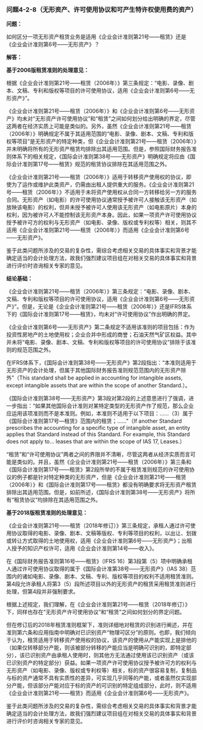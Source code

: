 ### 问题4-2-8（无形资产、许可使用协议和可产生特许权使用费的资产）

**问题：**

如何区分一项无形资产租赁业务是适用《企业会计准则第21号——租赁》还是《企业会计准则第6号——无形资产》？

**解答：**

**基于2006版租赁准则的处理意见：**

根据《企业会计准则第21号——租赁（2006年）》第三条规定：“电影、录像、剧本、文稿、专利和版权等项目的许可使用协议，适用《企业会计准则第6号——无形资产》”。

《企业会计准则第21号——租赁（2006年）》和《企业会计准则第6号——无形资产》均未对“无形资产许可使用协议”和“租赁”之间如何划分给出明确的界定，尽管这两者在经济实质上可能是类似的。另外，虽然《企业会计准则第21号——租赁（2006年）》明确规定不属于其适用范围的“电影、录像、剧本、文稿、专利和版权等项目”是无形资产的特定种类，但《企业会计准则第21号——租赁（2006年）》并未明确将所有的无形资产租赁均排除出其适用范围。但是，参照国际财务报告准则体系下的相关规定，《国际会计准则第38号——无形资产》明确规定将应由《国际会计准则第17号——租赁》规范的租赁协议排除在其适用范围之外。

《企业会计准则第21号——租赁（2006年）》适用于转移资产使用权的协议，即使为了运作或维护此类资产，仍需由出租人提供重大的服务。《企业会计准则第21号——租赁（2006年）》不适用于未将资产使用权从合同一方转移给另一方的服务合同。无形资产（如电影）的许可使用协议通常授予被许可人接触该无形资产（如放映该电影）的权利，但并未授予被许可人使用该无形资产（如电影原片）本身的权利，因为被许可人不能控制该无形资产本身。因此，如果一项资产许可使用协议授予被许可方的权利与无形资产（如电影、录像、版权或专利权等）相关，则其不适用《企业会计准则第21号——租赁（2006年）》而适用《企业会计准则第6号——无形资产》。

鉴于此类问题所涉及的交易的复杂性，需综合考虑相关交易的具体事实和背景才能确定适当的会计处理方法，故我们强烈建议项目组在对相关交易的具体事实和背景进行评价时咨询相关专家的意见。

**结论基础：**

《企业会计准则第21号——租赁（2006年）》第三条规定：“电影、录像、剧本、文稿、专利和版权等项目的许可使用协议，适用《企业会计准则第6号——无形资产》”。但是，无论是《企业会计准则第21号——租赁（2006年）》还是IFRS体系下的《国际会计准则第17号——租赁》，均未对“许可使用协议”作出明确的界定。

《企业会计准则第6号——无形资产》第二条规定不适用该准则的项目包括：作为投资性房地产的土地使用权；企业合并中形成的商誉；石油天然气矿区权益。其中并未将“电影、录像、剧本、文稿、专利和版权等项目的许可使用协议”排除于该准则的规范范围之外。

在IFRS体系下，《国际会计准则第38号——无形资产》第2段指出：“本准则适用于无形资产的会计处理，但属于其他国际财务报告准则规范范围内的无形资产除外”（This
standard shall be applied in accounting for intangible assets, except intangible
assets that are within the scope of another Standard.）。

《国际会计准则第38号——无形资产》第3段对第2段的上述意思进行了强调，进一步指出：“如果其他国际会计准则对某特定类型的无形资产作了规范，那么企业应运用该项准则而不是本准则。例如，本准则不适用于以下项目：……（3）属于《国际会计准则第17号—租赁》范围内的租赁；……”（If
another Standard prescribes the accounting for a specific type of intangible
asset, an entity applies that Standard instead of this Standard. For example,
this Standard does not apply to... leases that are within the scope of IAS 17,
Leases.）

“租赁”和“许可使用协议”两者之间的界限并不清晰，尽管这两者从经济实质而言可能是类似的。并且，虽然《企业会计准则第21号——租赁（2006年）》第三条和《国际会计准则第17号——租赁》第2段所举的不属于租赁准则规范的许可使用协议的例子都是针对特定种类的无形资产，但是《企业会计准则第21号——租赁（2006年）》和《国际会计准则第17号——租赁》都没有明确要求将无形资产租赁排除出其适用范围。但是，如前所述，《国际会计准则第38号——无形资产》将所有“租赁协议”均排除在其适用范围之外。

**基于2018版租赁准则的处理意见：**

《企业会计准则第21号——租赁（2018年修订）》第三条规定，承租人通过许可使用协议取得的电影、录像、剧本、文稿等版权、专利等项目的权利，以出让、划拨或转让方式取得的土地使用权，适用《企业会计准则第6号——无形资产》；出租人授予的知识产权许可，适用《企业会计准则第14号——收入》。

在《国际财务报告准则第16号——租赁》（IFRS
16）第3段第（5）项中明确承租人通过许可使用协议取得的属于《国际会计准第38号——无形资产》（IAS
38）范围内的诸如电影、录像、剧本、文稿、专利、版权等项目的权利不适用租赁准则。第4段允许承租人将第3（5）段所述项目以外的无形资产的租赁采用租赁准则进行处理，但第4段并非强制要求。

根据上述规定，我们理解，在《企业会计准则第21号——租赁（2018年修订）》下，同样也存在“无形资产许可使用协议”和“租赁”之间如何划分的界定问题。

但在修订后的2018年租赁准则框架下，准则详细地对租赁的识别进行阐述，并在准则第六条和应用指南中明确对已识别资产“物理可区分”的原则。也即，我们倾向于认为，租赁适用于转移资产使用权的协议，该资产的使用从产能实现上是排他的（如果仅转移部分产能，则该被部分转移的产能应当是明确可识别的，即特定部分），该已识别资产由承租人使用时，则其他方无法通过使用该已识别资产（或该已识别资产的特定部分）获益。如果一项资产许可使用协议授予被许可方的权利与无形资产（如电影、录像、版权或专利权等）相关，标的资产很容易复制，复制品与标的资产通常不具有实质性的差异，可实现几乎同等的产能，或者虽然仅实现部分产能，但该部分产能对应于标的资产的可识别的特定组成部分，此时，则不适用《企业会计准则第21号——租赁》而适用《企业会计准则第6号——无形资产》。

鉴于此类问题所涉及的交易的复杂性，需综合考虑相关交易的具体事实和背景才能确定适当的会计处理方法，故我们强烈建议项目组在对相关交易的具体事实和背景进行评价时咨询相关专家的意见。